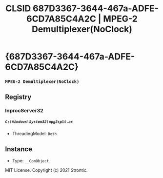 ﻿---
title: "CLSID 687D3367-3644-467a-ADFE-6CD7A85C4A2C | MPEG-2 Demultiplexer(NoClock)"
excerpt: What is COM-Object CLSID 687D3367-3644-467a-ADFE-6CD7A85C4A2C?
---

# {687D3367-3644-467a-ADFE-6CD7A85C4A2C}

### `MPEG-2 Demultiplexer(NoClock)`

## Registry


### InprocServer32

##### `C:\Windows\System32\mpg2splt.ax`
* ThreadingModel: `Both`

## Instance

* Type: `__ComObject`

MIT License. Copyright (c) 2021 Strontic.


